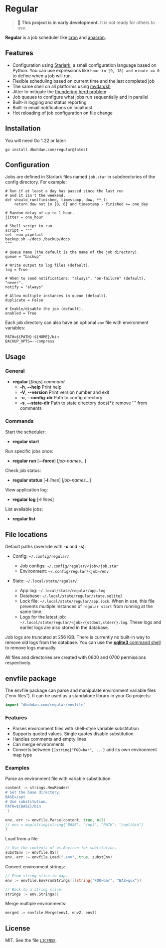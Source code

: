 # Regular

> 🚧 **This project is in early development.**
> It is not ready for others to use.

**Regular** is a job scheduler like [cron](https://en.wikipedia.org/wiki/Cron) and [anacron](https://en.wikipedia.org/wiki/Anacron).

## Features

- Configuration using [Starlark](https://laurent.le-brun.eu/blog/an-overview-of-starlark), a small configuration language based on Python.
  You can use expressions like `hour in [9, 18] and minute == 0` to define when a job will run.
- Flexible scheduling based on current time and the last completed job
- The same shell on all platforms using [mvdan/sh](https://github.com/mvdan/sh)
- Jitter to mitigate the [thundering herd problem](https://en.wikipedia.org/wiki/Thundering_herd_problem)
- Job queues to configure what jobs run sequentially and in parallel
- Built-in logging and status reporting
- Built-in email notifications on localhost
- Hot reloading of job configuration on file change

## Installation

You will need Go 1.22 or later:

```shell
go install dbohdan.com/regular@latest
```

## Configuration

Jobs are defined in Starlark files named `job.star` in subdirectories of the config directory.
For example:

```starlark
# Run if at least a day has passed since the last run
# and it isn't the weekend.
def should_run(finished, timestamp, dow, **_):
    return dow not in [0, 6] and timestamp - finished >= one_day

# Random delay of up to 1 hour.
jitter = one_hour

# Shell script to run.
script = """
set -euo pipefail
backup.sh ~/docs /backup/docs
"""

# Queue name (the default is the name of the job directory).
queue = "backup"

# Write output to log files (default).
log = True

# When to send notifications: "always", "on-failure" (default), "never".
notify = "always"

# Allow multiple instances in queue (default).
duplicate = False

# Enable/disable the job (default).
enabled = True
```

Each job directory can also have an optional `env` file with environment variables:

```
PATH=${PATH}:${HOME}/bin
BACKUP_OPTS=--compress
```

## Usage

### General

- **regular** [_flags_] _command_
    - **-h**, **--help** Print help
    - **-V**, **--version** Print version number and exit
    - **-c**, **--config-dir** Path to config directory
    - **-s**, **--state-dir** Path to state directory
docs(*): remove '`' from comments

### Commands

Start the scheduler:

- **regular start**

Run specific jobs once:

- **regular run** [**--force**] [_job-names_...]

Check job status:

- **regular status** [**-l** _lines_] [_job-names_...]

View application log:

- **regular log** [**-l** _lines_]

List available jobs:

- **regular list**

## File locations

Default paths (override with **-c** and **-s**):

- Config: `~/.config/regular/`
  - Job configs: `~/.config/regular/<job>/job.star`
  - Environment: `~/.config/regular/<job>/env`

- State: `~/.local/state/regular/`
  - App log: `~/.local/state/regular/app.log`
  - Database: `~/.local/state/regular/state.sqlite3`
  - Lock file: `~/.local/state/regular/app.lock`.
    When in use, this file prevents multiple instances of `regular start` from running at the same time.
  - Logs for the latest job: `~/.local/state/regular/<job>/{stdout,stderr}.log`.
    These logs and earlier logs are also stored in the database.

Job logs are truncated at 256 KiB.
There is currently no built-in way to remove old logs from the database.
You can use the [**sqlite3** command shell](https://www.sqlite.org/cli.html) to remove logs manually.

All files and directories are created with 0600 and 0700 permissions respectively.

## envfile package

The envfile package can parse and manipulate environment variable files ("env files").
It can be used as a standalone library in your Go projects:

```go
import "dbohdan.com/regular/envfile"
```

### Features

- Parses environment files with shell-style variable substitution
- Supports quoted values.
  Single quotes disable substitution.
- Handles comments and empty lines
- Can merge environments
- Converts between `[]string{"FOO=bar", ...}` and its own environment map type

### Examples

Parse an environment file with variable substitution:

```go
content := strings.NewReader(`
# Set the base directory.
BASE=/opt
# Use substitution.
PATH=${BASE}/bin
`)

env, err := envfile.Parse(content, true, nil)
// env = map[string]string{"BASE": "/opt", "PATH": "/opt/bin"}
}
```

Load from a file:

```go
// Use the contents of os.Environ for subtitution.
substEnv := envfile.OS()
env, err := envfile.Load(".env", true, substEnv)
```

Convert environment strings:

```go
// From string slice to map.
env := envfile.EnvFromStrings([]string{"FOO=bar", "BAZ=qux"})

// Back to a string slice.
strings := env.Strings()
```

Merge multiple environments:

```go
merged := envfile.Merge(env1, env2, env3)
```

## License

MIT.
See the file [`LICENSE`](LICENSE).
